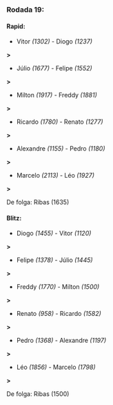 ### Rodada 19:

#### Rapid:

* Vitor *(1302)*     -     Diogo *(1237)*

 **>** 
* Júlio *(1677)*     -     Felipe *(1552)*

 **>** 
* Milton *(1917)*     -     Freddy *(1881)*

 **>** 
* Ricardo *(1780)*     -     Renato *(1277)*

 **>** 
* Alexandre *(1155)*     -     Pedro *(1180)*

 **>** 
* Marcelo *(2113)*     -     Léo *(1927)*

 **>** 

De folga: Ribas (1635)

#### Blitz:

* Diogo *(1455)*     -     Vitor *(1120)*

 **>** 
* Felipe *(1378)*     -     Júlio *(1445)*

 **>** 
* Freddy *(1770)*     -     Milton *(1500)*

 **>** 
* Renato *(958)*     -     Ricardo *(1582)*

 **>** 
* Pedro *(1368)*     -     Alexandre *(1197)*

 **>** 
* Léo *(1856)*     -     Marcelo *(1798)*

 **>** 

De folga: Ribas (1500)

